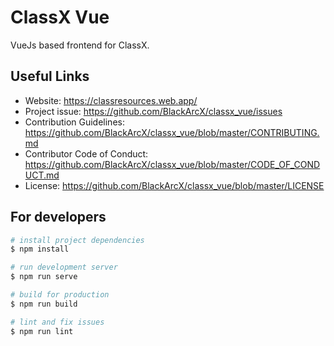 # ClassX Vue

VueJs based frontend for ClassX.

## Useful Links

* Website: https://classresources.web.app/
* Project issue: https://github.com/BlackArcX/classx_vue/issues
* Contribution Guidelines: https://github.com/BlackArcX/classx_vue/blob/master/CONTRIBUTING.md
* Contributor Code of Conduct: https://github.com/BlackArcX/classx_vue/blob/master/CODE_OF_CONDUCT.md
* License: https://github.com/BlackArcX/classx_vue/blob/master/LICENSE

## For developers

```sh
# install project dependencies
$ npm install

# run development server
$ npm run serve

# build for production
$ npm run build

# lint and fix issues
$ npm run lint
```
